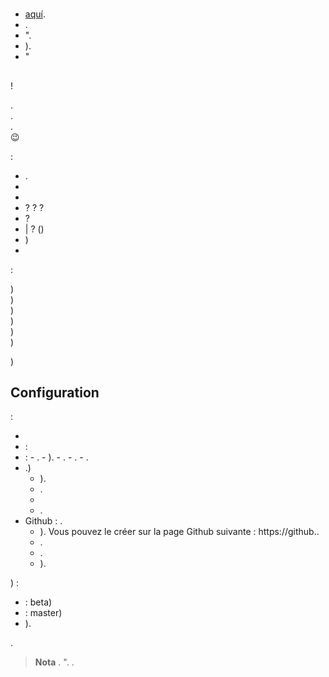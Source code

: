 # 

## 

-  [aquí](https://www.jeedom.com/site/fr/dev.html).
- .
- ".
- ).
- "

## 

 !

.  
.  
.  
 :wink:  

 :

- .
- 
- 
-  ?  ?  ?
-  ?
-  |  ? ()
- )
- 


 :

)  
)  
)  
)  
)  
)  
  
)  

## Configuration

 :

- 
-  :
  -  :
    - .
    - ).
    - .
    - .
    - .
  - .)
    - ).
    - .
    - 
    - .
  - Github : .
    - ). Vous pouvez le créer sur la page Github suivante : https://github..
    - .
    - .
    - ).

   ) :

   - : beta)
   - : master)
   - ).

   .
   
   
   > **Nota**
   > .
   > ".  . 
